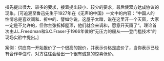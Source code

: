 

指先提出很大、较多的要求，接着提出较小、较少的要求，最后使双方达成协议的现象。[可追溯至鲁迅先生于1927年在《无声的中国》一文中的内容：“中国人的性情总是喜欢调和、折中的、譬如你说，这屋子太暗，说在这里开一个天窗，大家一定是不允许的，但你主张拆掉屋顶，他们就会来调和，愿意开天窗了“。理论首次由J.L.Freedman和S.C.Fraser于1966年做的“无压力的屈从——登门槛技术”的现场实验中提出。]

案例：供应商一开始报价了一个很高的报价，并表示价格是底价了，当你表示已经有合作单位时，对方往往会给出一个很有诚意的惊喜低价。
